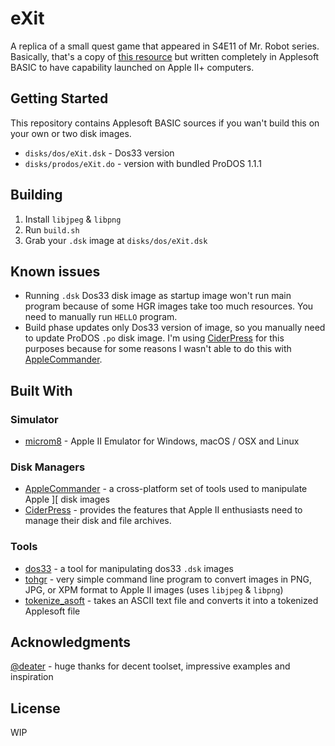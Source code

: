 # eXit

A replica of a small quest game that appeared in S4E11 of Mr. Robot series. Basically, that's a copy of [this resource](https://www.whoismrrobot.com/exit/) but written completely in Applesoft BASIC to have capability launched on Apple II+ computers.

## Getting Started 

This repository contains Applesoft BASIC sources if you wan't build this on your own or two disk images.

- `disks/dos/eXit.dsk` - Dos33 version
- `disks/prodos/eXit.do` - version with bundled ProDOS 1.1.1

## Building

1. Install `libjpeg` & `libpng`
3. Run `build.sh`
4. Grab your `.dsk` image at `disks/dos/eXit.dsk` 

## Known issues 

- Running `.dsk` Dos33 disk image as startup image won't run main program because of some HGR images take too much resources. You need to manually run `HELLO` program.
- Build phase updates only Dos33 version of image, so you manually need to update ProDOS `.po` disk image. I'm using [CiderPress](#disk-managers) for this purposes because for some reasons I wasn't able to do this with [AppleCommander](#disk-managers).

## Built With

### Simulator

- [microm8](https://paleotronic.com/software/microm8/) - Apple II Emulator for Windows, macOS / OSX and Linux

### Disk Managers

- [AppleCommander](https://applecommander.github.io) - a cross-platform set of tools used to manipulate Apple ][ disk images
- [CiderPress](https://a2ciderpress.com) - provides the features that Apple II enthusiasts need to manage their disk and file archives.

### Tools 

- [dos33](https://github.com/deater/dos33fsprogs/tree/master/dos33fs-utils) - a tool for manipulating dos33 `.dsk` images
- [tohgr](http://wsxyz.net/tohgr.html) - very simple command line program to convert images in PNG, JPG, or XPM format to Apple II images (uses `libjpeg` & `libpng`)
- [tokenize_asoft](https://github.com/deater/dos33fsprogs/tree/master/asoft_basic-utils) - takes an ASCII text file and converts it into a tokenized Applesoft file

## Acknowledgments

[@deater](https://github.com/deater) - huge thanks for decent toolset, impressive examples and inspiration

## License

WIP
